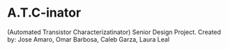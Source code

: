 # A.T.C-inator
(Automated Transistor Characterizatinator) Senior Design Project. 
Created by: Jose Amaro, Omar Barbosa, Caleb Garza, Laura Leal
